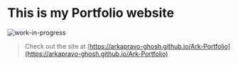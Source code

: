 # This is my Portfolio website
![work-in-progress](https://img.shields.io/badge/Work%20In%20Progress-90ee90.svg)
> Check out the site at [https://arkapravo-ghosh.github.io/Ark-Portfolio](https://arkapravo-ghosh.github.io/Ark-Portfolio)
